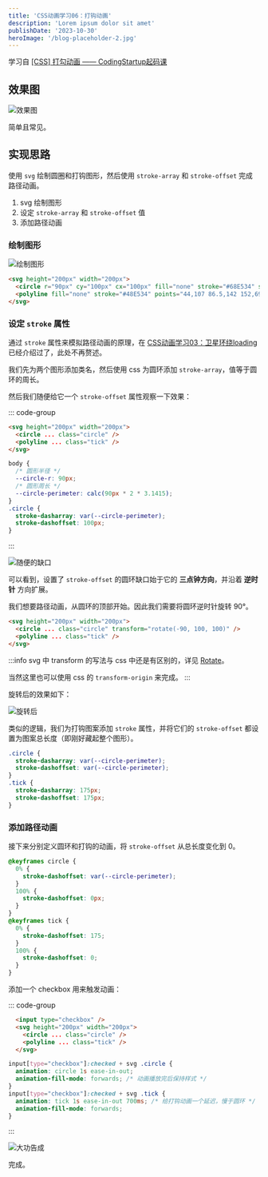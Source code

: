 ```yaml
---
title: 'CSS动画学习06：打钩动画'
description: 'Lorem ipsum dolor sit amet'
publishDate: '2023-10-30'
heroImage: '/blog-placeholder-2.jpg'
---
```


学习自 [[CSS] 打勾动画 —— CodingStartup起码课
](https://www.bilibili.com/video/BV1ME411F7BG/?spm_id_from=333.337.search-card.all.click&vd_source=cbb9bae25f5ac9e51f8ff965eb794230)

<!-- more -->

## 效果图

![效果图](https://s2.loli.net/2023/10/30/ZMY9Np21bCTKtEX.gif)

简单且常见。

## 实现思路

使用 `svg` 绘制圆圈和打钩图形，然后使用 `stroke-array` 和 `stroke-offset` 完成路径动画。

1. svg 绘制图形
2. 设定 `stroke-array` 和 `stroke-offset` 值
3. 添加路径动画

### 绘制图形

![绘制图形](https://s2.loli.net/2023/10/30/Ej4YVOWoeLI3igm.jpg)

```html
<svg height="200px" width="200px">
  <circle r="90px" cy="100px" cx="100px" fill="none" stroke="#68E534" stroke-width="10px" stroke-linecap="round" />
  <polyline fill="none" stroke="#48E534" points="44,107 86.5,142 152,69" stroke-width="12" stroke-linecap="round" stroke-linejoin="round" />
</svg>
```

### 设定 `stroke` 属性

通过 `stroke` 属性来模拟路径动画的原理，在 [CSS动画学习03：卫星环绕loading](./CSS%E5%8A%A8%E7%94%BB%E5%AD%A6%E4%B9%A003%EF%BC%9A%E5%8D%AB%E6%98%9F%E7%8E%AF%E7%BB%95loading.md) 已经介绍过了，此处不再赘述。

我们先为两个图形添加类名，然后使用 css 为圆环添加 `stroke-array`，值等于圆环的周长。

然后我们随便给它一个 `stroke-offset` 属性观察一下效果：

::: code-group

```html
<svg height="200px" width="200px">
  <circle ... class="circle" />
  <polyline ... class="tick" />
</svg>
```

```css
body {
  /* 圆形半径 */
  --circle-r: 90px; 
  /* 圆形周长 */
  --circle-perimeter: calc(90px * 2 * 3.1415);
}
.circle {
  stroke-dasharray: var(--circle-perimeter);
  stroke-dashoffset: 100px;
}
```

:::

![随便的缺口](https://s2.loli.net/2023/10/30/2OsoN6IjXaCpGTf.jpg)

可以看到，设置了 `stroke-offset` 的圆环缺口始于它的 **三点钟方向**，并沿着 **逆时针** 方向扩展。

我们想要路径动画，从圆环的顶部开始。因此我们需要将圆环逆时针旋转 90°。

```html
<svg height="200px" width="200px">
  <circle ... class="circle" transform="rotate(-90, 100, 100)" />
  <polyline ... class="tick" />
</svg>
```

:::info
svg 中 transform 的写法与 css 中还是有区别的，详见 [Rotate](https://developer.mozilla.org/zh-CN/docs/Web/SVG/Attribute/transform#rotate)。

当然这里也可以使用 css 的 `transform-origin` 来完成。
:::

旋转后的效果如下：

![旋转后](https://s2.loli.net/2023/10/30/EH6Sc8k3fnDqrPT.jpg)

类似的逻辑，我们为打钩图案添加 `stroke` 属性，并将它们的 `stroke-offset` 都设置为图案总长度（即刚好藏起整个图形）。

```css
.circle {
  stroke-dasharray: var(--circle-perimeter);
  stroke-dashoffset: var(--circle-perimeter);
}
.tick {
  stroke-dasharray: 175px;
  stroke-dashoffset: 175px;
}
```

### 添加路径动画

接下来分别定义圆环和打钩的动画，将 `stroke-offset` 从总长度变化到 0。

```css
@keyframes circle {
  0% {
    stroke-dashoffset: var(--circle-perimeter);
  }
  100% {
    stroke-dashoffset: 0px;
  }
}
@keyframes tick {
  0% {
    stroke-dashoffset: 175;
  }
  100% {
    stroke-dashoffset: 0;
  }
}
```

添加一个 checkbox 用来触发动画：

::: code-group

```html
  <input type="checkbox" />
  <svg height="200px" width="200px">
    <circle ... class="circle" />
    <polyline ... class="tick" />
  </svg>
```

```css
input[type="checkbox"]:checked + svg .circle {
  animation: circle 1s ease-in-out;
  animation-fill-mode: forwards; /* 动画播放完后保持样式 */
}
input[type="checkbox"]:checked + svg .tick {
  animation: tick 1s ease-in-out 700ms; /* 给打钩动画一个延迟，慢于圆环 */
  animation-fill-mode: forwards;
}
```

:::

![大功告成](https://s2.loli.net/2023/10/30/ZMY9Np21bCTKtEX.gif)

完成。
